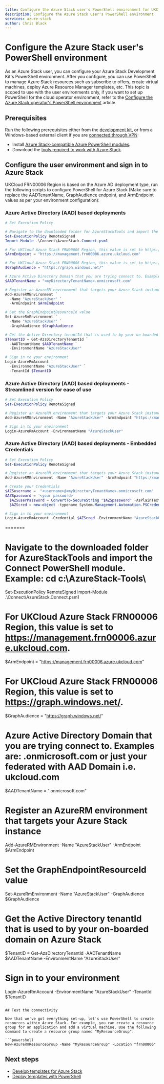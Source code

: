 ```yaml
---
title: Configure the Azure Stack user's PowerShell environment for UKCloud |  based on Microsoft Docs
description: Configure the Azure Stack user's PowerShell environment
services: azure-stack
author: Chris Black
---
```


# Configure the Azure Stack user's PowerShell environment

As an Azure Stack user, you can configure your Azure Stack Development Kit's PowerShell environment. After you configure, you can use PowerShell to manage Azure Stack resources such as subscribe to offers, create virtual machines, deploy Azure Resource Manager templates,  etc. This topic is scoped to use with the user environments only, if you want to set up PowerShell for the cloud operator environment, refer to the [Configure the Azure Stack operator's PowerShell environment](https://github.com/MicrosoftDocs/azure-docs/blob/master/articles/azure-stack/azure-stack-powershell-configure-admin.md) article. 

## Prerequisites

Run the following prerequisites either from the [development kit](https://github.com/MicrosoftDocs/azure-docs/blob/master/articles/azure-stack/azure-stack-connect-azure-stack.md#connect-to-azure-stack-with-remote-desktop), or from a Windows-based external client if you are [connected through VPN](https://github.com/MicrosoftDocs/azure-docs/blob/master/articles/azure-stack/azure-stack-connect-azure-stack.md#connect-to-azure-stack-with-vpn):

* Install [Azure Stack-compatible Azure PowerShell modules](https://github.com/MicrosoftDocs/azure-docs/blob/master/articles/azure-stack/azure-stack-powershell-install.md).  
* Download the [tools required to work with Azure Stack](https://github.com/MicrosoftDocs/azure-docs/blob/master/articles/azure-stack/azure-stack-powershell-download.md). 

## Configure the user environment and sign in to Azure Stack

UKCloud FRN00006 Region is based on the Azure AD deployment type, run the following scripts to configure PowerShell for Azure Stack (Make sure to replace the AADTenantName, GraphAudience endpoint, and ArmEndpoint values as per your environment configuration):

### Azure Active Directory (AAD) based deployments

  ```powershell
  # Set Execution Policy

  # Navigate to the downloaded folder for AzureStackTools and import the **Connect** PowerShell module. Example: cd c:\AzureStack-Tools\
  Set-ExecutionPolicy RemoteSigned
  Import-Module .\Connect\AzureStack.Connect.psm1

  # For UKCloud Azure Stack FRN00006 Region, this value is set to https://management.frn00006.azure.ukcloud.com.
  $ArmEndpoint = "https://management.frn00006.azure.ukcloud.com"

  # For UKCloud Azure Stack FRN00006 Region, this value is set to https://graph.windows.net/.
  $GraphAudience = "https://graph.windows.net/"

  # Azure Active Directory Domain that you are trying connect to. Examples are: <myDirectoryTenantName>.onmicrosoft.com or just your federated with AAD Domain i.e. ukcloud.com
  $AADTenantName = "<myDirectoryTenantName>.onmicrosoft.com"

  # Register an AzureRM environment that targets your Azure Stack instance
  Add-AzureRMEnvironment `
    -Name "AzureStackUser" `
    -ArmEndpoint $ArmEndpoint

  # Set the GraphEndpointResourceId value
  Set-AzureRmEnvironment `
    -Name "AzureStackUser" `
    -GraphAudience $GraphAudience

  # Get the Active Directory tenantId that is used to by your on-boarded domain on Azure Stack
  $TenantID = Get-AzsDirectoryTenantId `
    -AADTenantName $AADTenantName `
    -EnvironmentName "AzureStackUser"

  # Sign in to your environment
  Login-AzureRmAccount `
    -EnvironmentName "AzureStackUser" `
    -TenantId $TenantID
   ```

### Azure Active Directory (AAD) based deployments - Streamlined version for ease of use

  ```powershell
  # Set Execution Policy
  Set-ExecutionPolicy RemoteSigned

  # Register an AzureRM environment that targets your Azure Stack instance
  Add-AzureRMEnvironment -Name "AzureStackUser" -ArmEndpoint "https://management.frn00006.azure.ukcloud.com"

  # Sign in to your environment
  Login-AzureRmAccount -EnvironmentName "AzureStackUser"
   ```

### Azure Active Directory (AAD) based deployments - Embedded Credentials

  ```powershell
  # Set Execution Policy
  Set-ExecutionPolicy RemoteSigned

  # Register an AzureRM environment that targets your Azure Stack instance
  Add-AzureRMEnvironment -Name "AzureStackUser" -ArmEndpoint "https://management.frn00006.azure.ukcloud.com"

  # Create your Credentials
  $AZSusername =  "<username>@<myDirectoryTenantName>.onmicrosoft.com"
  $AZSpassword = '<your password>'
    $AZSuserPassword = ConvertTo-SecureString "$AZSpassword" -AsPlainText -Force
    $AZScred = new-object -typename System.Management.Automation.PSCredential -argumentlist $AZSusername,$AZSuserPassword

  # Sign in to your environment
  Login-AzureRmAccount -Credential $AZScred -EnvironmentName "AzureStackUser"
   ```

=======
  # Navigate to the downloaded folder for AzureStackTools and import the **Connect** PowerShell module. Example: cd c:\AzureStack-Tools\
  Set-ExecutionPolicy RemoteSigned
  Import-Module .\Connect\AzureStack.Connect.psm1

  # For UKCloud Azure Stack FRN00006 Region, this value is set to https://management.frn00006.azure.ukcloud.com.
  $ArmEndpoint = "https://management.frn00006.azure.ukcloud.com"

  # For UKCloud Azure Stack FRN00006 Region, this value is set to https://graph.windows.net/.
  $GraphAudience = "https://graph.windows.net/"

  # Azure Active Directory Domain that you are trying connect to. Examples are: <myDirectoryTenantName>.onmicrosoft.com or just your federated with AAD Domain i.e. ukcloud.com
  $AADTenantName = "<myDirectoryTenantName>.onmicrosoft.com"

  # Register an AzureRM environment that targets your Azure Stack instance
  Add-AzureRMEnvironment -Name "AzureStackUser" -ArmEndpoint $ArmEndpoint

  # Set the GraphEndpointResourceId value
  Set-AzureRmEnvironment -Name "AzureStackUser" -GraphAudience $GraphAudience

  # Get the Active Directory tenantId that is used to by your on-boarded domain on Azure Stack
  $TenantID = Get-AzsDirectoryTenantId -AADTenantName $AADTenantName  -EnvironmentName "AzureStackUser"

  # Sign in to your environment
  Login-AzureRmAccount -EnvironmentName "AzureStackUser" -TenantId $TenantID
   ```

## Test the connectivity

Now that we've got everything set-up, let's use PowerShell to create resources within Azure Stack. For example, you can create a resource group for an application and add a virtual machine. Use the following command to create a resource group named "MyResourceGroup":

```powershell
New-AzureRmResourceGroup -Name "MyResourceGroup" -Location "frn00006"
```

## Next steps

* [Develop templates for Azure Stack](https://github.com/MicrosoftDocs/azure-docs/blob/master/articles/azure-stack/user/azure-stack-develop-templates.md)
* [Deploy templates with PowerShell](https://github.com/MicrosoftDocs/azure-docs/blob/master/articles/azure-stack/user/azure-stack-deploy-template-powershell.md)
